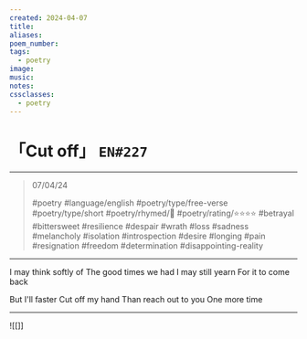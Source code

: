 ```yaml
---
created: 2024-04-07
title:
aliases:
poem_number:
tags:
  - poetry
image:
music:
notes:
cssclasses:
  - poetry
---
```

# 「Cut off」 `EN#227`

---

> 07/04/24
> 
> #poetry 
> #language/english 
> #poetry/type/free-verse #poetry/type/short 
> #poetry/rhymed/🔴 
> #poetry/rating/⭐⭐⭐⭐ 
> #betrayal #bittersweet #resilience #despair #wrath #loss #sadness #melancholy #isolation #introspection #desire #longing #pain #resignation #freedom #determination #disappointing-reality 

---

I may think softly of
The good times we had
I may still yearn 
For it to come back

But I'll faster
Cut off my hand 
Than reach out to you
One more time

---

![[]]
